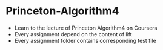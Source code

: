 # Princeton-Algorithm4
* Learn to the lecture of Princeton Algorithm4 on Coursera
* Every assignment depend on the content of lift
* Every assignment folder contains corresponding test file